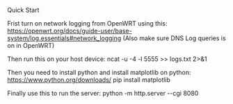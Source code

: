 Quick Start

Frist turn on network logging from OpenWRT using this:
https://openwrt.org/docs/guide-user/base-system/log.essentials#network_logging
(Also make sure DNS Log queries is on in OpenWRT)

Then run this on your host device:
ncat -u -4 -l 5555 >> logs.txt 2>&1

Then you need to install python and install matplotlib on python:
https://www.python.org/downloads/
pip install matplotlib

Finally use this to run the server:
python -m http.server --cgi 8080
